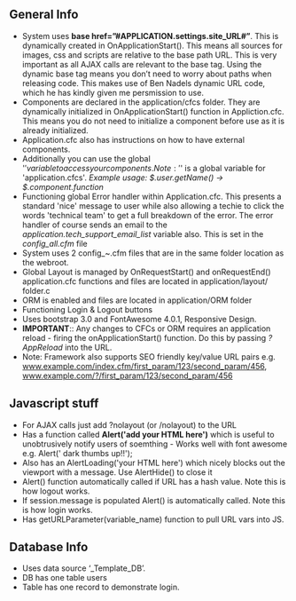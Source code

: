 ## General Info

* System uses **base href=”#APPLICATION.settings.site_URL#”**. This is dynamically created in OnApplicationStart(). This means all sources for images, css and scripts are relative to the base path URL. This is very important as all AJAX calls are relevant to the base tag. Using the dynamic base tag means you don’t need to worry about paths when releasing code. This makes use of Ben Nadels dynamic URL code, which he has kindly given me persmission to use.
* Components are declared in the application/cfcs folder. They are dynamically initialized in OnApplicationStart() function in Appliction.cfc. This means you do not need to initialize a component before use as it is already initialized.
* Application.cfc also has instructions on how to have external components. 
* Additionally you can use the global '$' variable to access your components. Note: '$' is a global variable for 'application.cfcs'. *Example usage: $.user.getName() -> $.component.function*
* Functioning global Error handler within Application.cfc. This presents a standard 'nice' message to user while also allowing a techie to click the words 'technical team' to get a full breakdown of the error. The error handler of course sends an email to the *application.tech_support_email_list* variable also. This is set in the *config_all.cfm* file
* System uses 2 config_~.cfm files that are in the same folder location as the webroot.
* Global Layout is managed by OnRequestStart() and onRequestEnd() application.cfc functions and files are located in application/layout/ folder.c
* ORM is enabled and files are located in application/ORM folder
* Functioning Login & Logout buttons
* Uses bootstrap 3.0 and FontAwesome 4.0.1, Responsive Design.
* **IMPORTANT**:: Any changes to CFCs or ORM requires an application reload - firing the onApplicationStart() function. Do this by passing *?AppReload* into the URL. 
* Note: Framework also supports SEO friendly key/value URL pairs e.g. www.example.com/index.cfm/first_param/123/second_param/456, www.example.com/?/first_param/123/second_param/456




## Javascript stuff

* For AJAX calls just add ?nolayout (or /nolayout) to the URL
* Has a function called **Alert('add your HTML here')** which is useful to unobtrusively notify users of soemthing - Works well with font awesome e.g. Alert('<i class="fa fa-thumbs-up"></i> dark thumbs up!!');
* Also has an AlertLoading('your HTML here') which nicely blocks out the viewport with a message. Use AlertHide() to close it
* Alert() function automatically called if URL has a hash value. Note this is how logout works.
* If session.message is populated Alert() is automatically called. Note this is how login works.
* Has getURLParameter(variable_name) function to pull URL vars into JS.




## Database Info

* Uses data source ‘_Template_DB’.
* DB has one table users 
* Table has one record to demonstrate login.
